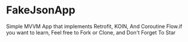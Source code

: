 # FakeJsonApp  
Simple MVVM App that implements Retrofit, KOIN, And Coroutine Flow.if you want to learn, Feel free to Fork or Clone, and Don't Forget To Star
